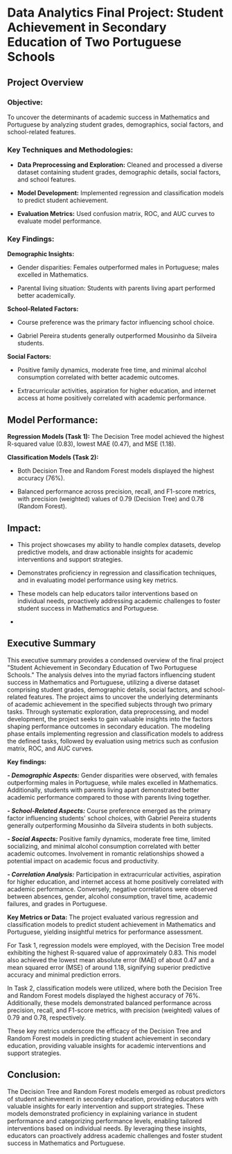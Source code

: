 # Data Analytics Final Project: Student Achievement in Secondary Education of Two Portuguese Schools 
## Project Overview
### Objective: 
To uncover the determinants of academic success in Mathematics and Portuguese by analyzing student grades, demographics, social factors, and school-related features.

### Key Techniques and Methodologies:
- **Data Preprocessing and Exploration:** Cleaned and processed a diverse dataset containing student grades, demographic details, social factors, and school features.

- **Model Development:** Implemented regression and classification models to predict student achievement.

- **Evaluation Metrics:** Used confusion matrix, ROC, and AUC curves to evaluate model performance.

### Key Findings:
**Demographic Insights:**

- Gender disparities: Females outperformed males in Portuguese; males excelled in Mathematics.

- Parental living situation: Students with parents living apart performed better academically.

**School-Related Factors:** 

- Course preference was the primary factor influencing school choice.

- Gabriel Pereira students generally outperformed Mousinho da Silveira students.

**Social Factors:**

- Positive family dynamics, moderate free time, and minimal alcohol consumption correlated with better academic outcomes.

- Extracurricular activities, aspiration for higher education, and internet access at home positively correlated with academic performance.

## Model Performance:
**Regression Models (Task 1):** The Decision Tree model achieved the highest R-squared value (0.83), lowest MAE (0.47), and MSE (1.18).

**Classification Models (Task 2):**

- Both Decision Tree and Random Forest models displayed the highest accuracy (76%).

- Balanced performance across precision, recall, and F1-score metrics, with precision (weighted) values of 0.79 (Decision Tree) and 0.78 (Random Forest).

## Impact:
- This project showcases my ability to handle complex datasets, develop predictive models, and draw actionable insights for academic interventions and support strategies.

- Demonstrates proficiency in regression and classification techniques, and in evaluating model performance using key metrics.

- These models can help educators tailor interventions based on individual needs, proactively addressing academic challenges to foster student success in Mathematics and Portuguese.
- 
## Executive Summary
This executive summary provides a condensed overview of the final project "Student Achievement in Secondary Education of Two Portuguese Schools." The analysis delves into the myriad factors influencing student success in Mathematics and Portuguese, utilizing a diverse dataset comprising student grades, demographic details, social factors, and school-related features. The project aims to uncover the underlying determinants of academic achievement in the specified subjects through two primary tasks. Through systematic exploration, data preprocessing, and model development, the project seeks to gain valuable insights into the factors shaping performance outcomes in secondary education. The modeling phase entails implementing regression and classification models to address the defined tasks, followed by evaluation using metrics such as confusion matrix, ROC, and AUC curves.

**Key findings:** 

***-	Demographic Aspects:***  Gender disparities were observed, with females outperforming males in Portuguese, while males excelled in Mathematics. Additionally, students with parents living apart demonstrated better academic performance compared to those with parents living together.

***-	School-Related Aspects:*** Course preference emerged as the primary factor influencing students' school choices, with Gabriel Pereira students generally outperforming Mousinho da Silveira students in both subjects.

***-	Social Aspects:*** Positive family dynamics, moderate free time, limited socializing, and minimal alcohol consumption correlated with better academic outcomes. Involvement in romantic relationships showed a potential impact on academic focus and productivity.

***-	Correlation Analysis:*** Participation in extracurricular activities, aspiration for higher education, and internet access at home positively correlated with academic performance. Conversely, negative correlations were observed between absences, gender, alcohol consumption, travel time, academic failures, and grades in Portuguese.

**Key Metrics or Data:**
The project evaluated various regression and classification models to predict student achievement in Mathematics and Portuguese, yielding insightful metrics for performance assessment.

For Task 1, regression models were employed, with the Decision Tree model exhibiting the highest R-squared value of approximately 0.83. This model also achieved the lowest mean absolute error (MAE) of about 0.47 and a mean squared error (MSE) of around 1.18, signifying superior predictive accuracy and minimal prediction errors.

In Task 2, classification models were utilized, where both the Decision Tree and Random Forest models displayed the highest accuracy of 76%. Additionally, these models demonstrated balanced performance across precision, recall, and F1-score metrics, with precision (weighted) values of 0.79 and 0.78, respectively.

These key metrics underscore the efficacy of the Decision Tree and Random Forest models in predicting student achievement in secondary education, providing valuable insights for academic interventions and support strategies.

## Conclusion:
The Decision Tree and Random Forest models emerged as robust predictors of student achievement in secondary education, providing educators with valuable insights for early intervention and support strategies. These models demonstrated proficiency in explaining variance in student performance and categorizing performance levels, enabling tailored interventions based on individual needs. By leveraging these insights, educators can proactively address academic challenges and foster student success in Mathematics and Portuguese.
